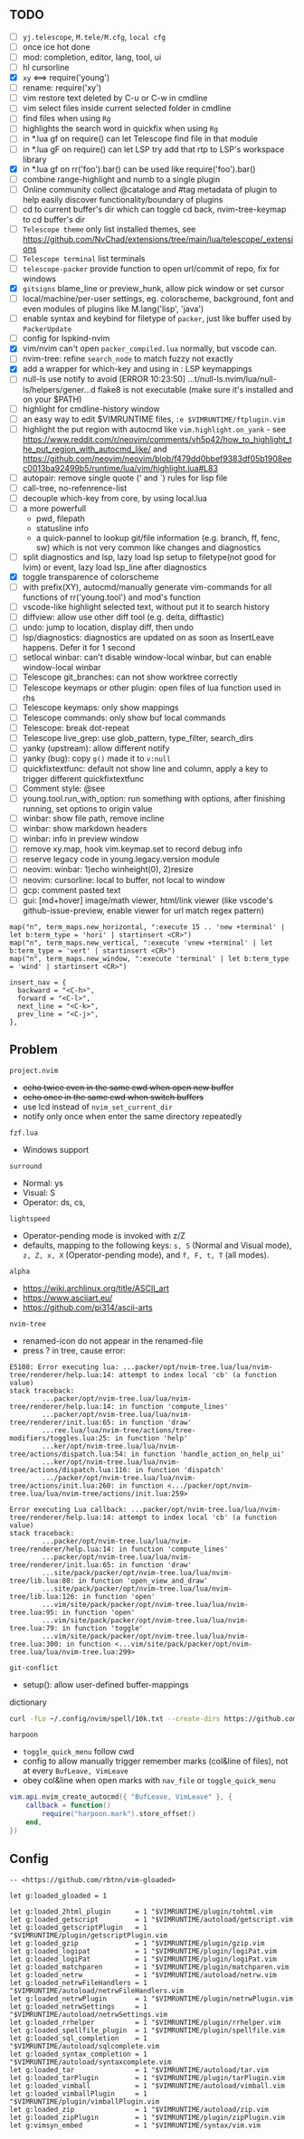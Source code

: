 ## TODO

- [ ] `yj.telescope`, `M.tele/M.cfg`, `local cfg`
- [ ] once ice hot done
- [ ] mod: completion, editor, lang, tool, ui
- [ ] hl cursorline
- [x] `xy` <==> require('young')
- [ ] rename: require('xy')
- [ ] vim restore text deleted by C-u or C-w in cmdline
- [ ] vim select files inside current selected folder in cmdline
- [ ] find files when using `Rg`
- [ ] highlights the search word in quickfix when using `Rg`
- [ ] in \*.lua gf on require() can let Telescope find file in that module
- [ ] in \*.lua gF on require() can let LSP try add that rtp to LSP's workspace library
- [x] in \*.lua gf on rr('foo').bar() can be used like require('foo').bar()
- [ ] combine range-highlight and numb to a single plugin
- [ ] Online community collect @cataloge and #tag metadata of plugin to help easily discover functionality/boundary of plugins
- [ ] cd to current buffer's dir which can toggle cd back, nvim-tree-keymap to cd buffer's dir
- [ ] `Telescope theme` only list installed themes, see <https://github.com/NvChad/extensions/tree/main/lua/telescope/_extensions>
- [ ] `Telescope terminal` list terminals
- [ ] `telescope-packer` provide function to open url/commit of repo, fix for windows
- [x] `gitsigns` blame_line or preview_hunk, allow pick window or set cursor
- [ ] local/machine/per-user settings, eg. colorscheme, background, font and even modules of plugins like M.lang('lisp', 'java')
- [ ] enable syntax and keybind for filetype of `packer`, just like buffer used by `PackerUpdate`
- [ ] config for lspkind-nvim
- [x] vim/nvim can't open `packer_compiled.lua` normally, but vscode can.
- [ ] nvim-tree: refine `search_node` to match fuzzy not exactly
- [x] add a wrapper for which-key and using in : LSP keymappings
- [ ] null-ls use notify to avoid [ERROR 10:23:50] ...t/null-ls.nvim/lua/null-ls/helpers/gener...d flake8 is not executable (make sure it's installed and on your $PATH)
- [ ] highlight for cmdline-history window
- [ ] an easy way to edit $VIMRUNTIME files, `:e $VIMRUNTIME/ftplugin.vim`
- [ ] highlight the put region with autocmd like `vim.highlight.on_yank` - see <https://www.reddit.com/r/neovim/comments/vh5p42/how_to_highlight_the_put_region_with_autocmd_like/> and <https://github.com/neovim/neovim/blob/f479dd0bbef9383df05b1908eec0013ba92499b5/runtime/lua/vim/highlight.lua#L83>
- [ ] autopair: remove single quote (\' and \`) rules for lisp file
- [ ] call-tree, no-refenrence-list
- [ ] decouple which-key from core, by using local.lua
- [ ] a more powerfull <C-g>
  - pwd, filepath
  - statusline info
  - a quick-pannel to lookup git/file information (e.g. branch, ff, fenc, sw) which is not very common like changes and diagnostics
- [ ] split diagnostics and lsp, lazy load lsp setup to filetype(not good for lvim) or event, lazy load lsp_line after diagnostics
- [x] toggle transparence of colorscheme
- [ ] with prefix(XY), autocmd/manually generate vim-commands for all functions of rr('young.tool') and mod's function
- [ ] vscode-like highlight selected text, without put it to search history
- [ ] diffview: allow use other diff tool (e.g. delta, difftastic)
- [ ] undo: jump to location, display diff, then undo
- [ ] lsp/diagnostics: diagnostics are updated on as soon as InsertLeave happens. Defer it for 1 second
- [ ] setlocal winbar: can't disable window-local winbar, but can enable window-local winbar
- [ ] Telescope git_branches: can not show worktree correctly
- [ ] Telescope keymaps or other plugin: open files of lua function used in rhs
- [ ] Telescope keymaps: only show <Plug> mappings
- [ ] Telescope commands: only show buf local commands
- [ ] Telescope: break dot-repeat
- [ ] Telescope live_grep: use glob_pattern, type_filter, search_dirs
- [ ] yanky (upstream): allow different notify
- [ ] yanky (bug): copy `g()` made it to `v:null`
- [ ] quickfixtextfunc: default not show line and column, apply a key to trigger different quickfixtextfunc
- [ ] Comment style: @see
- [ ] young.tool.run_with_option: run something with options, after finishing running, set options to origin value
- [ ] winbar: show file path, remove incline
- [ ] winbar: show markdown headers
- [ ] winbar: info in preview window
- [ ] remove xy.map, hook vim.keymap.set to record debug info
- [ ] reserve legacy code in young.legacy.version module
- [ ] neovim: winbar: 1)echo winheight(0), 2)resize
- [ ] neovim: cursorline: local to buffer, not local to window
- [ ] gcp: comment pasted text
- [ ] gui: [md+hover] image/math viewer, html/link viewer (like vscode's github-issue-preview, enable viewer for url match regex pattern)

```
map("n", term_maps.new_horizontal, ":execute 15 .. 'new +terminal' | let b:term_type = 'hori' | startinsert <CR>")
map("n", term_maps.new_vertical, ":execute 'vnew +terminal' | let b:term_type = 'vert' | startinsert <CR>")
map("n", term_maps.new_window, ":execute 'terminal' | let b:term_type = 'wind' | startinsert <CR>")
```

```
insert_nav = {
  backward = "<C-h>",
  forward = "<C-l>",
  next_line = "<C-k>",
  prev_line = "<C-j>",
},
```

## Problem

`project.nvim`

- ~~echo twice even in the same cwd when open new buffer~~
- ~~echo once in the same cwd when switch buffers~~
- use lcd instead of `nvim_set_current_dir`
- notify only once when enter the same directory repeatedly

`fzf.lua`

- Windows support

`surround`

- Normal: ys
- Visual: S
- Operator: ds, cs,

`lightspeed`

- Operator-pending mode is invoked with z/Z
- defaults, mapping to the following keys: `s, S` (Normal and Visual mode), `z, Z, x, X` (Operator-pending mode), and `f, F, t, T` (all modes).

`alpha`

- <https://wiki.archlinux.org/title/ASCII_art>
- <https://www.asciiart.eu/>
- <https://github.com/pi314/ascii-arts>

`nvim-tree`

- renamed-icon do not appear in the renamed-file
- press ? in tree, cause error:

```
E5108: Error executing lua: ...packer/opt/nvim-tree.lua/lua/nvim-tree/renderer/help.lua:14: attempt to index local 'cb' (a function value)
stack traceback:
        ...packer/opt/nvim-tree.lua/lua/nvim-tree/renderer/help.lua:14: in function 'compute_lines'
        ...packer/opt/nvim-tree.lua/lua/nvim-tree/renderer/init.lua:65: in function 'draw'
        ...ree.lua/lua/nvim-tree/actions/tree-modifiers/toggles.lua:25: in function 'help'
        ...ker/opt/nvim-tree.lua/lua/nvim-tree/actions/dispatch.lua:54: in function 'handle_action_on_help_ui'
        ...ker/opt/nvim-tree.lua/lua/nvim-tree/actions/dispatch.lua:116: in function 'dispatch'
        .../packer/opt/nvim-tree.lua/lua/nvim-tree/actions/init.lua:260: in function <.../packer/opt/nvim-tree.lua/lua/nvim-tree/actions/init.lua:259>

Error executing Lua callback: ...packer/opt/nvim-tree.lua/lua/nvim-tree/renderer/help.lua:14: attempt to index local 'cb' (a function value)
stack traceback:
        ...packer/opt/nvim-tree.lua/lua/nvim-tree/renderer/help.lua:14: in function 'compute_lines'
        ...packer/opt/nvim-tree.lua/lua/nvim-tree/renderer/init.lua:65: in function 'draw'
        ...site/pack/packer/opt/nvim-tree.lua/lua/nvim-tree/lib.lua:80: in function 'open_view_and_draw'
        ...site/pack/packer/opt/nvim-tree.lua/lua/nvim-tree/lib.lua:126: in function 'open'
        ...vim/site/pack/packer/opt/nvim-tree.lua/lua/nvim-tree.lua:95: in function 'open'
        ...vim/site/pack/packer/opt/nvim-tree.lua/lua/nvim-tree.lua:79: in function 'toggle'
        ...vim/site/pack/packer/opt/nvim-tree.lua/lua/nvim-tree.lua:300: in function <...vim/site/pack/packer/opt/nvim-tree.lua/lua/nvim-tree.lua:299>
```

`git-conflict`

- setup(): allow user-defined buffer-mappings

dictionary

```sh
curl -fLo ~/.config/nvim/spell/10k.txt --create-dirs https://github.com/iamcco/coc-zi/raw/master/words/10k.txt
```

`harpoon`

- `toggle_quick_menu` follow cwd
- config to allow manually trigger remember marks (col&line of files), not at every `BufLeave, VimLeave`
- obey col&line when open marks with `nav_file` or `toggle_quick_menu`

```lua
vim.api.nvim_create_autocmd({ "BufLeave, VimLeave" }, {
    callback = function()
        require("harpoon.mark").store_offset()
    end,
})
```


## Config

```
-- <https://github.com/rbtnn/vim-gloaded>

let g:loaded_gloaded = 1

let g:loaded_2html_plugin      = 1 "$VIMRUNTIME/plugin/tohtml.vim
let g:loaded_getscript         = 1 "$VIMRUNTIME/autoload/getscript.vim
let g:loaded_getscriptPlugin   = 1 "$VIMRUNTIME/plugin/getscriptPlugin.vim
let g:loaded_gzip              = 1 "$VIMRUNTIME/plugin/gzip.vim
let g:loaded_logipat           = 1 "$VIMRUNTIME/plugin/logiPat.vim
let g:loaded_logiPat           = 1 "$VIMRUNTIME/plugin/logiPat.vim
let g:loaded_matchparen        = 1 "$VIMRUNTIME/plugin/matchparen.vim
let g:loaded_netrw             = 1 "$VIMRUNTIME/autoload/netrw.vim
let g:loaded_netrwFileHandlers = 1 "$VIMRUNTIME/autoload/netrwFileHandlers.vim
let g:loaded_netrwPlugin       = 1 "$VIMRUNTIME/plugin/netrwPlugin.vim
let g:loaded_netrwSettings     = 1 "$VIMRUNTIME/autoload/netrwSettings.vim
let g:loaded_rrhelper          = 1 "$VIMRUNTIME/plugin/rrhelper.vim
let g:loaded_spellfile_plugin  = 1 "$VIMRUNTIME/plugin/spellfile.vim
let g:loaded_sql_completion    = 1 "$VIMRUNTIME/autoload/sqlcomplete.vim
let g:loaded_syntax_completion = 1 "$VIMRUNTIME/autoload/syntaxcomplete.vim
let g:loaded_tar               = 1 "$VIMRUNTIME/autoload/tar.vim
let g:loaded_tarPlugin         = 1 "$VIMRUNTIME/plugin/tarPlugin.vim
let g:loaded_vimball           = 1 "$VIMRUNTIME/autoload/vimball.vim
let g:loaded_vimballPlugin     = 1 "$VIMRUNTIME/plugin/vimballPlugin.vim
let g:loaded_zip               = 1 "$VIMRUNTIME/autoload/zip.vim
let g:loaded_zipPlugin         = 1 "$VIMRUNTIME/plugin/zipPlugin.vim
let g:vimsyn_embed             = 1 "$VIMRUNTIME/syntax/vim.vim
```
